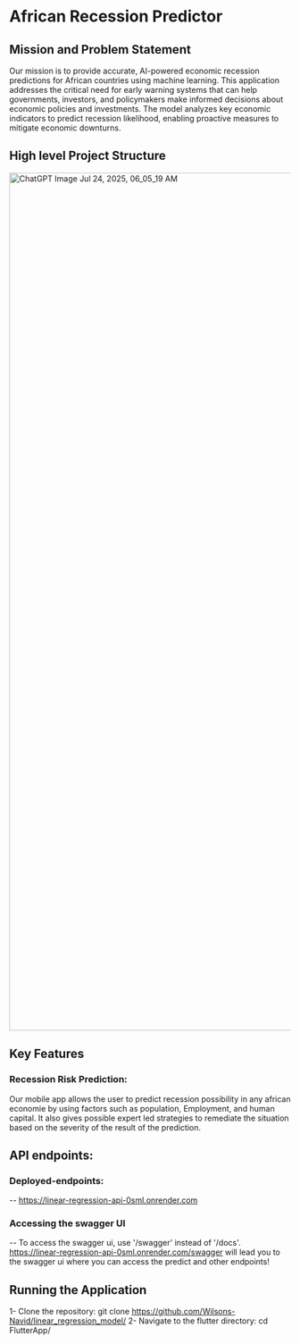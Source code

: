 # African Recession Predictor

## Mission and Problem Statement

Our mission is to provide accurate, AI-powered economic recession predictions for African countries using machine learning. This application addresses the critical need for early warning systems that can help governments, investors, and policymakers make informed decisions about economic policies and investments. The model analyzes key economic indicators to predict recession likelihood, enabling proactive measures to mitigate economic downturns.

## High level Project Structure


<img width="1024" height="1536" alt="ChatGPT Image Jul 24, 2025, 06_05_19 AM" src="https://github.com/user-attachments/assets/8a9da730-738e-4488-8c69-e9afddaa3316" />


## Key Features

### Recession Risk Prediction:
Our mobile app allows the user to predict recession possibility in any  african economie by using factors such as population, Employment, and human capital. It also gives possible expert led strategies to remediate the situation based on  the severity of the result of the prediction.

## API endpoints: 
### Deployed-endpoints: 
-- https://linear-regression-api-0sml.onrender.com
### Accessing the swagger UI
-- To  access the swagger ui, use '/swagger' instead of '/docs'. https://linear-regression-api-0sml.onrender.com/swagger will lead you to the swagger ui where you can access the predict and other endpoints!

## Running the Application
1- Clone the repository: git clone https://github.com/Wilsons-Navid/linear_regression_model/
2- Navigate to the flutter directory: cd FlutterApp/

